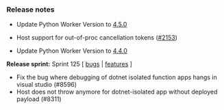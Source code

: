 ### Release notes
<!-- Please add your release notes in the following format:
- My change description (#PR)
-->
- Update Python Worker Version to [4.5.0](https://github.com/Azure/azure-functions-python-worker/releases/tag/4.5.0)

- Host support for out-of-proc cancellation tokens ([#2153](https://github.com/Azure/azure-functions-host/issues/2152))
- Update Python Worker Version to [4.4.0](https://github.com/Azure/azure-functions-python-worker/releases/tag/4.4.0)

**Release sprint:** Sprint 125
[ [bugs](https://github.com/Azure/azure-functions-host/issues?q=is%3Aissue+milestone%3A%22Functions+Sprint+125%22+label%3Abug+is%3Aclosed) | [features](https://github.com/Azure/azure-functions-host/issues?q=is%3Aissue+milestone%3A%22Functions+Sprint+125%22+label%3Afeature+is%3Aclosed) ]
- Fix the bug where debugging of dotnet isolated function apps hangs in visual studio (#8596)
- Host does not throw anymore for dotnet-isolated app without deployed payload (#8311)
